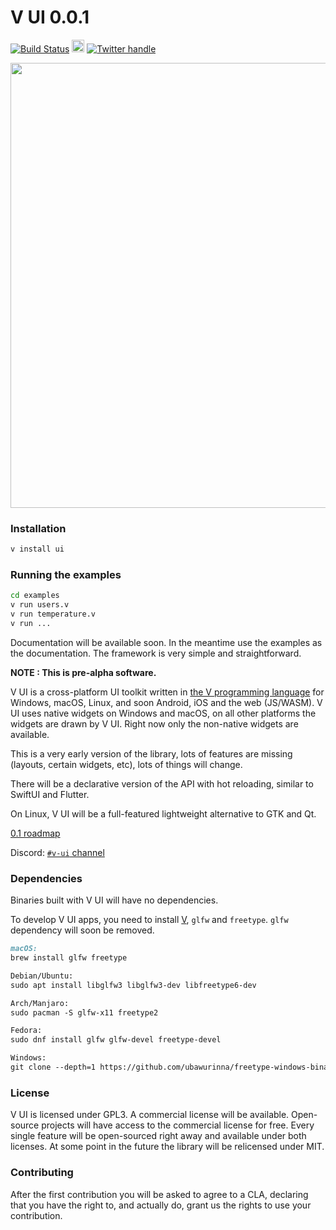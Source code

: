 # V UI 0.0.1

[![Build Status](https://github.com/vlang/ui/workflows/CI/badge.svg)](https://github.com/vlang/ui/commits/master)
<a href='https://patreon.com/vlang'><img src='https://img.shields.io/endpoint.svg?url=https%3A%2F%2Fshieldsio-patreon.herokuapp.com%2Fvlang%2Fpledges&style=for-the-badge' height='20'></a>
[![Twitter handle][]][twitter badge]

<a href='https://github.com/vlang/ui/blob/master/examples/users.v'>
<img src='https://raw.githubusercontent.com/vlang/ui/c2f802a137b5171dade1d5fdc364cd92d34e3ca7/examples/users/screenshot.png' width=712>
</a>

### Installation

```bash
v install ui
```

### Running the examples

```bash
cd examples
v run users.v
v run temperature.v
v run ...
```

Documentation will be available soon. In the meantime use the examples as the documentation. The framework is very simple and straightforward. 

**NOTE : This is pre-alpha software.**

V UI is a cross-platform UI toolkit written in [the V programming language](https://github.com/vlang/v)
for Windows, macOS, Linux, and soon Android, iOS and the web (JS/WASM). V UI
uses native widgets on Windows and macOS, on all other platforms the widgets
are drawn by V UI. Right now only the non-native widgets are available.

This is a very early version of the library, lots of features are missing
(layouts, certain widgets, etc), lots of things will change.

There will be a declarative version of the API with hot reloading, similar to SwiftUI and Flutter.

On Linux, V UI will be a full-featured lightweight alternative to GTK and Qt.

[0.1 roadmap](https://github.com/vlang/ui/issues/31)

Discord: [`#v-ui` channel](https://discord.gg/pDEXKTe0)

### Dependencies

Binaries built with V UI will have no dependencies.

To develop V UI apps, you need to install [V](https://github.com/vlang/v#installing-v-from-source),
`glfw` and `freetype`. `glfw` dependency will soon be removed.

```markdown
macOS:
brew install glfw freetype

Debian/Ubuntu:
sudo apt install libglfw3 libglfw3-dev libfreetype6-dev

Arch/Manjaro:
sudo pacman -S glfw-x11 freetype2

Fedora:
sudo dnf install glfw glfw-devel freetype-devel

Windows:
git clone --depth=1 https://github.com/ubawurinna/freetype-windows-binaries [path to v repo]/thirdparty/freetype/
```

### License

V UI is licensed under GPL3. A commercial license will be available.
Open-source projects will have access to the commercial license for free. Every
single feature will be open-sourced right away and available under both
licenses. At some point in the future the library will be relicensed under MIT.

### Contributing

After the first contribution you will be asked to agree to a CLA, declaring that you have the right to, and actually do, grant us the rights to use your contribution.

[twitter handle]: https://img.shields.io/twitter/follow/v_language.svg?style=social&label=Follow
[twitter badge]: https://twitter.com/v_language

